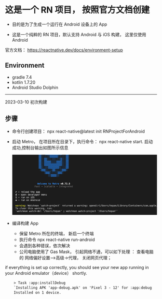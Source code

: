 # 这是一个 RN 项目， 按照官方文档创建

- 目的是为了生成一个运行在 Android 设备上的 App

- 这是一个纯粹的 RN 项目，默认支持 Android 与 iOS 构建， 这里仅使用 Android

官方文档：
https://reactnative.dev/docs/environment-setup

## Environment
- gradle 7.4
- kotlin 1.7.20
- Android Studio Dolphin


---

2023-03-10 初次构建

## 步骤
- 命令行创建项目： npx react-native@latest init RNProjectForAndroid

- 启动 Metro， 在项目所在目录下，执行命令： npx react-native start. 启动成功,控制台输出如图所示信息

    <img src='01runmetro.png'>

- 编译构建 App
  - 保留 Metro 所在的终端， 新启一个终端
  - 执行命令 npx react-native run-android
  - 会遇到各种错误，依次解决
  - 公司电脑使用了 Gas Mask， 引起网络不通，可以如下处理 ： 查看电脑的 网络偏好设置——>高级->代理， 关闭网页代理；

if everything is set up correctly, you should see your new app running in your Android emulator（device） shortly.
```
    > Task :app:installDebug
    `Installing APK 'app-debug.apk' on 'Pixel 3 - 12' for :app:debug
    Installed on 1 device.
```

